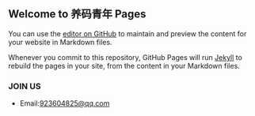 ## Welcome to 养码青年 Pages

You can use the [editor on GitHub](https://github.com/FunCodingOfWe/FunCodingOfWe.github.io/edit/master/index.md) to maintain and preview the content for your website in Markdown files.

Whenever you commit to this repository, GitHub Pages will run [Jekyll](https://jekyllrb.com/) to rebuild the pages in your site, from the content in your Markdown files.

###  JOIN US
 - Email:923604825@qq.com

